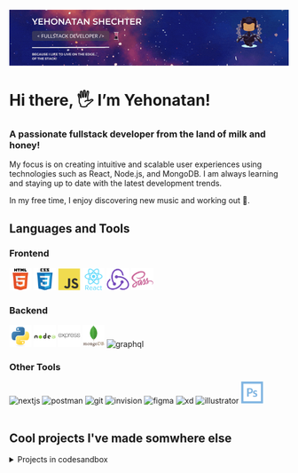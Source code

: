 ![Header](./profileGIF.gif)
# Hi there, 🖐️ I’m Yehonatan!

### A passionate fullstack developer from the land of milk and honey!

My focus is on creating intuitive and scalable user experiences using technologies such as React, Node.js, and MongoDB. I am always learning and staying up to date with the latest development trends. 

In my free time, I enjoy discovering new music and working out 👟.

## Languages and Tools

<div>
  <div>
    <span align='left'>
      <h3>Frontend</h3>
      <img src="https://raw.githubusercontent.com/devicons/devicon/master/icons/html5/html5-original-wordmark.svg" alt="html5" width="40" height="40"/>
      <img src="https://raw.githubusercontent.com/devicons/devicon/master/icons/css3/css3-original-wordmark.svg" alt="css3" width="40" height="40"/>
      <img src="https://raw.githubusercontent.com/devicons/devicon/master/icons/javascript/javascript-original.svg" alt="javascript" width="40" height="40"/>
      <img src="https://raw.githubusercontent.com/devicons/devicon/master/icons/react/react-original-wordmark.svg" alt="react" width="40" height="40"/>
      <img src="https://raw.githubusercontent.com/devicons/devicon/master/icons/redux/redux-original.svg" alt="redux" width="40" height="40"/>
      <img src="https://raw.githubusercontent.com/devicons/devicon/master/icons/sass/sass-original.svg" alt="sass" width="40" height="40"/>
    </span>
    
  </div>
  
  <div>
    <span align='left'>
      <h3>Backend</h3>
      <img src="https://raw.githubusercontent.com/devicons/devicon/master/icons/python/python-original.svg" alt="python" width="40" height="40"/>
      <img src="https://raw.githubusercontent.com/devicons/devicon/master/icons/nodejs/nodejs-original-wordmark.svg" alt="nodejs" width="40" height="40"/>
      <img src="https://raw.githubusercontent.com/devicons/devicon/master/icons/express/express-original-wordmark.svg" alt="express" width="40" height="40"/>
      <img src="https://raw.githubusercontent.com/devicons/devicon/master/icons/mongodb/mongodb-original-wordmark.svg" alt="mongodb" width="40" height="40"/>
      <img src="https://www.vectorlogo.zone/logos/graphql/graphql-icon.svg" alt="graphql" width="40" height="40"/>
    </span>
  </div>
  
  <div>
    <span align='left'>
      <h3>Other Tools</h3>
      <img src="https://cdn.worldvectorlogo.com/logos/nextjs-2.svg" alt="nextjs" width="40" height="40"/>
      <img src="https://www.vectorlogo.zone/logos/getpostman/getpostman-icon.svg" alt="postman" width="40" height="40"/>
      <img src="https://www.vectorlogo.zone/logos/git-scm/git-scm-icon.svg" alt="git" width="40" height="40"/>
      <img src="https://www.vectorlogo.zone/logos/invisionapp/invisionapp-icon.svg" alt="invision" width="40" height="40"/>
      <img src="https://www.vectorlogo.zone/logos/figma/figma-icon.svg" alt="figma" width="40" height="40"/>
      <img src="https://cdn.worldvectorlogo.com/logos/adobe-xd.svg" alt="xd" width="40" height="40"/>
      <img src="https://www.vectorlogo.zone/logos/adobe_illustrator/adobe_illustrator-icon.svg" alt="illustrator" width="40" height="40"/>
      <img src="https://raw.githubusercontent.com/devicons/devicon/master/icons/photoshop/photoshop-line.svg" alt="photoshop" width="40" height="40"/>
    </span>
  </div>
</div>

<br>

## Cool projects I've made somwhere else 

<details><summary>Projects in codesandbox</summary>
<p>

#### We can hide anything, even code!
* Javascript [balloon](https://c4bnt0.csb.app/).
* React [color](https://lewosg.csb.app/).
  
- Fun JavaScript game for the DOM and clickEvents lovers: [Pop da balloon 🎈!](https://c4bnt0.csb.app/)
* Testing Redux Toolkit was so fun with this [change da color 🌈!](https://lewosg.csb.app/) game 
+ This is fun, right?


</p>
</details>




